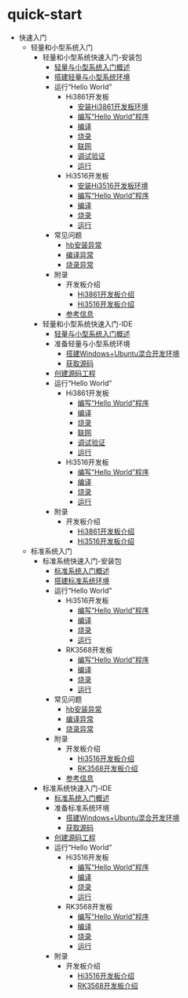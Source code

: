 # quick-start

- 快速入门
    - 轻量和小型系统入门
        - 轻量和小型系统快速入门-安装包
            - [轻量与小型系统入门概述](quickstart-lite-overview.md)
            - [搭建轻量与小型系统环境](quickstart-lite-env-setup.md)
            - 运行“Hello World”
                - Hi3861开发板
                    - [安装Hi3861开发板环境](quickstart-lite-steps-hi3861-setting.md)
                    - [编写“Hello World”程序](quickstart-lite-steps-hi3861-application-framework.md)
                    - [编译](quickstart-lite-steps-hi3861-building.md)
                    - [烧录](quickstart-lite-steps-hi3861-burn.md)
                    - [联网](quickstart-lite-steps-hi3861-netconfig.md)
                    - [调试验证](quickstart-lite-steps-hi3861-debug.md)
                    - [运行](quickstart-lite-steps-hi3816-running.md)
                - Hi3516开发板
                    - [安装Hi3516开发板环境](quickstart-lite-steps-hi3516-setting.md)
                    - [编写“Hello World”程序](quickstart-lite-steps-hi3516-application-framework.md)
                    - [编译](quickstart-lite-steps-hi3516-building.md)
                    - [烧录](quickstart-lite-steps-hi3516-burn.md)
                    - [运行](quickstart-lite-steps-hi3516-running.md)
            - 常见问题
                - [hb安装异常](quickstart-lite-faq-hb.md)
                - [编译异常](quickstart-lite-faq-compose.md)
                - [烧录异常](quickstart-lite-faq-burning.md)
            - 附录
                - 开发板介绍
                    - [Hi3861开发板介绍](quickstart-lite-introduction-hi3861.md)
                    - [Hi3516开发板介绍](quickstart-lite-introduction-hi3516.md)
                - [参考信息](quickstart-lite-reference.md)
        - 轻量和小型系统快速入门-IDE
            - [轻量与小型系统入门概述](quickstart-ide-lite-overview.md)
            - 准备轻量与小型系统环境
                - [搭建Windows+Ubuntu混合开发环境](quickstart-ide-lite-env-setup-win-ubuntu.md)
                - [获取源码](quickstart-ide-lite-sourcecode-acquire.md)
            - [创建源码工程](quickstart-ide-lite-create-project.md)
            - 运行“Hello World”
                - Hi3861开发板
                    - [编写“Hello World”程序](quickstart-ide-lite-steps-hi3861-application-framework.md)
                    - [编译](quickstart-ide-lite-steps-hi3861-building.md)
                    - [烧录](quickstart-ide-lite-steps-hi3861-burn.md)
                    - [联网](quickstart-ide-lite-steps-hi3861-netconfig.md)
                    - [调试验证](quickstart-ide-lite-steps-hi3861-debug.md)
                    - [运行](quickstart-ide-lite-steps-hi3816-running.md)
                - Hi3516开发板
                    - [编写“Hello World”程序](quickstart-ide-lite-steps-hi3516-application-framework.md)
                    - [编译](quickstart-ide-lite-steps-hi3516-building.md)
                    - [烧录](quickstart-ide-lite-steps-hi3516-burn.md)
                    - [运行](quickstart-ide-lite-steps-hi3516-running.md)
            - 附录
                - 开发板介绍
                    - [Hi3861开发板介绍](quickstart-ide-lite-introduction-hi3861.md)
                    - [Hi3516开发板介绍](quickstart-ide-lite-introduction-hi3516.md)
    - 标准系统入门
        - 标准系统快速入门-安装包
            - [标准系统入门概述](quickstart-standard-overview.md)
            - [搭建标准系统环境](quickstart-standard-env-setup.md)
            - 运行“Hello World”
                - Hi3516开发板
                    - [编写“Hello World”程序](quickstart-standard-running-hi3516-create.md)
                    - [编译](quickstart-standard-running-hi3516-build.md)
                    - [烧录](quickstart-standard-running-hi3516-burning.md)
                    - [运行](quickstart-standard-running-hi3516-running.md)
                - RK3568开发板
                    - [编写“Hello World”程序](quickstart-standard-running-rk3568-create.md)
                    - [编译](quickstart-standard-running-rk3568-build.md)
                    - [烧录](quickstart-standard-running-rk3568-burning.md)
                    - [运行](quickstart-standard-running-rk3568-running.md)
            - 常见问题
                - [hb安装异常](quickstart-standard-faq-hb.md)
                - [编译异常](quickstart-standard-faq-compose.md)
                - [烧录异常](quickstart-standard-faq-burning.md)
            - 附录
                - 开发板介绍
                    - [Hi3516开发板介绍](quickstart-standard-board-introduction-hi3516.md)
                    - [RK3568开发板介绍](quickstart-standard-board-introduction-rk3568.md)
                - [参考信息](quickstart-standard-reference.md)
        - 标准系统快速入门-IDE
            - [标准系统入门概述](quickstart-ide-standard-overview.md)
            - 准备标准系统环境
                - [搭建Windows+Ubuntu混合开发环境](quickstart-ide-standard-env-setup-win-ubuntu.md)
                - [获取源码](quickstart-ide-standard-sourcecode-acquire.md)
            - [创建源码工程](quickstart-ide-standard-create-project.md)
            - 运行“Hello World”
                - Hi3516开发板
                    - [编写“Hello World”程序](quickstart-ide-standard-running-hi3516-create.md)
                    - [编译](quickstart-ide-standard-running-hi3516-build.md)
                    - [烧录](quickstart-ide-standard-running-hi3516-burning.md)
                    - [运行](quickstart-ide-standard-running-hi3516-running.md)
                - RK3568开发板
                    - [编写“Hello World”程序](quickstart-ide-standard-running-rk3568-create.md)
                    - [编译](quickstart-ide-standard-running-rk3568-build.md)
                    - [烧录](quickstart-ide-standard-running-rk3568-burning.md)
                    - [运行](quickstart-ide-standard-running-rk3568-running.md)
            - 附录
                - 开发板介绍
                    - [Hi3516开发板介绍](quickstart-ide-standard-board-introduction-hi3516.md)
                    - [RK3568开发板介绍](quickstart-ide-standard-board-introduction-rk3568.md)
